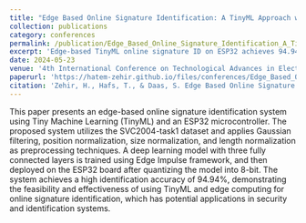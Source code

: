 ```yaml
---
title: "Edge Based Online Signature Identification: A TinyML Approach with ESP32 Microcontroller"
collection: publications
category: conferences
permalink: /publication/Edge_Based_Online_Signature_Identification_A_TinyML_Approach_with_ESP32_Microcontroller
excerpt: 'Edge-based TinyML online signature ID on ESP32 achieves 94.94% accuracy, proving effective for secure, real-time identification on resource-limited devices.'
date: 2024-05-23
venue: '4th International Conference on Technological Advances in Electrical Engineering'
paperurl: 'https://hatem-zehir.github.io/files/conferences/Edge_Based_Online_Signature_Identification_A_TinyML_Approach_with_ESP32_Microcontroller.pdf'
citation: 'Zehir, H., Hafs, T., & Daas, S. Edge Based Online Signature Identification: A TinyML Approach with ESP32 Microcontroller.'
---
```

This paper presents an edge-based online signature identification system using Tiny Machine Learning (TinyML) and an ESP32 microcontroller. The proposed system utilizes the SVC2004-task1 dataset and applies Gaussian filtering, position normalization, size normalization, and length normalization as preprocessing techniques. A deep learning model with three fully connected layers is trained using Edge Impulse framework, and then deployed on the ESP32 board after quantizing the model into 8-bit. The system achieves a high identification accuracy of 94.94%, demonstrating the feasibility and effectiveness of using TinyML and edge computing for online signature identification, which has potential applications in security and identification systems.